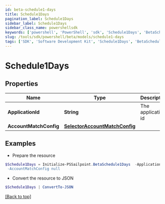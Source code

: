 ```yaml
---
id: beta-schedule1-days
title: Schedule1Days
pagination_label: Schedule1Days
sidebar_label: Schedule1Days
sidebar_class_name: powershellsdk
keywords: ['powershell', 'PowerShell', 'sdk', 'Schedule1Days', 'BetaSchedule1Days'] 
slug: /tools/sdk/powershell/beta/models/schedule1-days
tags: ['SDK', 'Software Development Kit', 'Schedule1Days', 'BetaSchedule1Days']
---
```



# Schedule1Days

## Properties

Name | Type | Description | Notes
------------ | ------------- | ------------- | -------------
**ApplicationId** | **String** | The application id | [optional] 
**AccountMatchConfig** | [**SelectorAccountMatchConfig**](selector-account-match-config) |  | [optional] 

## Examples

- Prepare the resource
```powershell
$Schedule1Days = Initialize-PSSailpoint.BetaSchedule1Days  -ApplicationId 2c91808874ff91550175097daaec161c" `
 -AccountMatchConfig null
```

- Convert the resource to JSON
```powershell
$Schedule1Days | ConvertTo-JSON
```


[[Back to top]](#) 


